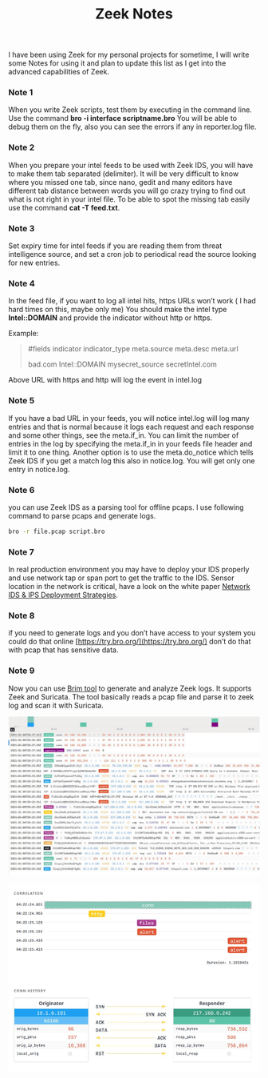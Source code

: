 ﻿---
title: Zeek Notes
classes: wide
categories:
  - Network Forensics
tags:
  - Zeek
  - Network Forensics
---

I have been using Zeek for my personal projects for sometime, I will write some Notes for using it and plan to update this list as I get into the advanced capabilities of Zeek.

<!-- more -->

### Note 1

When you write Zeek scripts, test them by executing in the command line. Use the command **bro -i interface scriptname.bro** You will be able to debug them on the fly, also you can see the errors if any in reporter.log file.

### Note 2

When you prepare your intel feeds to be used with Zeek IDS, you will have to make them tab separated (delimiter). It will be very difficult to know where you missed one tab, since nano, gedit and many editors have different tab distance between words you will go crazy trying to find out what is not right in your intel file. To be able to spot the missing tab easily use the command **cat -T feed.txt**.

### Note 3

Set expiry time for intel feeds if you are reading them from threat intelligence source, and set a cron job to periodical read the source looking for new entries.

### Note 4

In the feed file, if you want to log all intel hits, https URLs won’t work ( I had hard times on this, maybe only me) You should make the intel type **Intel::DOMAIN** and provide the indicator without http or https. 

Example:

> #fields indicator indicator_type meta.source meta.desc meta.url
>
> bad.com Intel::DOMAIN mysecret_source secretIntel.com 

Above URL with https and http will log the event in intel.log

### Note 5

If you have a bad URL in your feeds, you will notice intel.log will log many entries and that is normal because it logs each request and each response and some other things, see the meta.if_in. You can limit the number of entries in the log by specifying the meta.if_in in your feeds file header and limit it to one thing. Another option is to use the meta.do_notice which tells Zeek IDS if you get a match log this also in notice.log. You will get only one entry in notice.log.

### Note 6

you can use Zeek IDS as a parsing tool for offline pcaps. I use following command to parse pcaps and generate logs.
  
```sh 
bro -r file.pcap script.bro
```

### Note 7

In real production environment you may have to deploy your IDS properly and use network tap or span port to get the traffic to the IDS. Sensor location in the network is critical, have a look on the white paper [Network IDS & IPS Deployment Strategies](https://www.sans.org/reading-room/whitepapers/intrusion/paper/2143).

### Note 8

if you need to generate logs and you don’t have access to your system you could do that online [https://try.bro.org/](https://try.bro.org/) don’t do that with pcap that has sensitive data.

### Note 9

Now you can use [Brim tool](https://www.brimsecurity.com/) to generate and analyze Zeek logs. It supports Zeek and Suricata. The tool basically reads a pcap file and parse it to zeek log and scan it with Suricata.


![Brim tool](/imgs/brim_interface.jpeg)

![Log flow](/imgs/brimsecurity_log_flow.jpeg)
